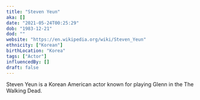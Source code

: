 ```yaml
---
title: "Steven Yeun"
aka: []
date: "2021-05-24T00:25:29"
dob: "1983-12-21"
dod: ""
website: "https://en.wikipedia.org/wiki/Steven_Yeun"
ethnicity: ["Korean"]
birthLocation: "Korea"
tags: ["Actor"]
influencedBy: []
draft: false
---
```


Steven Yeun is a Korean American actor known for playing Glenn in the The Walking Dead.
